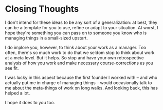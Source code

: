 # Closing Thoughts

I don't intend for these ideas to be any sort of a generalization: at best, they can be a template for you to use, refine or adapt to your situation. At worst, I hope they're something you can pass on to someone you know who is managing things in a small-sized upstart.

I do implore you, however, to think about your work as a manager. Too often, there's so much work to do that we seldom stop to think about work at a meta level. But it helps. So stop and have your own retrospective analysis of how you work and make necessary course-corrections as you see fit.

I was lucky in this aspect because the first founder I worked with – and who actually put me in charge of managing things – would occasionally talk to me about the meta-things of work on long walks. And looking back, this has helped a lot.

I hope it does to you too.
